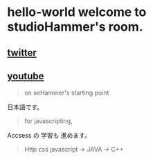 # hello-world welcome to studioHammer's room.

## [twitter](https://twitter.com/eminneVairemont)

## [youtube](https://www.youtube.com/channel/UCo2ZY3vGqcxTotc_piQMtZg)

>on seHammer's starting point

日本語です。

>for javascripting,

Accsess の 学習も 進めます。

>Http css javascript -> JAVA -> C++

